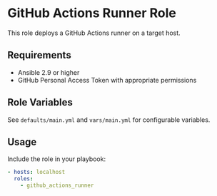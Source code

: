 # GitHub Actions Runner Role

This role deploys a GitHub Actions runner on a target host.

## Requirements

- Ansible 2.9 or higher
- GitHub Personal Access Token with appropriate permissions

## Role Variables

See `defaults/main.yml` and `vars/main.yml` for configurable variables.

## Usage

Include the role in your playbook:

```yaml
- hosts: localhost
  roles:
    - github_actions_runner